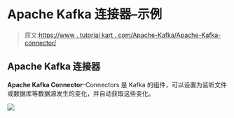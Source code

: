 # Apache Kafka 连接器–示例

> 原文:[https://www . tutorial kart . com/Apache-Kafka/Apache-Kafka-connector/](https://www.tutorialkart.com/apache-kafka/apache-kafka-connector/)

## Apache Kafka 连接器

**Apache Kafka Connector**–Connectors 是 Kafka 的组件，可以设置为监听文件或数据库等数据源发生的变化，并自动获取这些变化。

[![](../Images/925da31b32d6bc3827932f6c8afb11bb.png)](https://www.tutorialkart.com/)